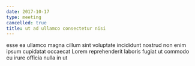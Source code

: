 ```yaml
---
date: 2017-10-17
type: meeting
cancelled: true
title: ut ad ullamco consectetur nisi
---
```

esse ea ullamco magna cillum sint voluptate incididunt nostrud non enim ipsum cupidatat occaecat Lorem reprehenderit laboris fugiat ut commodo eu irure officia nulla in ut